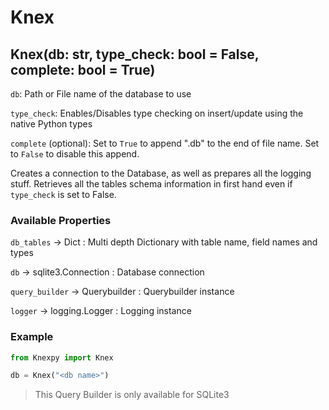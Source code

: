 # Knex

## Knex(db: str, type_check: bool = False, complete: bool = True)

`db`: Path or File name of the database to use

`type_check`: Enables/Disables type checking on insert/update using the native Python types

`complete` (optional): Set to `True` to append ".db" to the end of file name. Set to `False` to disable this append.

Creates a connection to the Database, as well as prepares all the logging stuff.
Retrieves all the tables schema information in first hand even if `type_check` is set to False.

### Available Properties

`db_tables` -> Dict : Multi depth Dictionary with table name, field names and types

`db` -> sqlite3.Connection : Database connection

`query_builder` -> Querybuilder : Querybuilder instance

`logger` -> logging.Logger : Logging instance

### Example

```python
from Knexpy import Knex

db = Knex("<db name>")
```

> This Query Builder is only available for SQLite3

